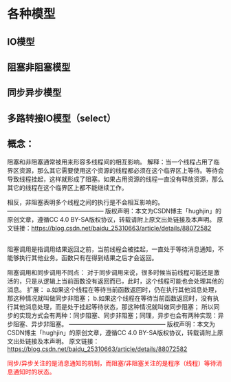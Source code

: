 # 各种模型

## IO模型

## 阻塞非阻塞模型

## 同步异步模型

## 多路转接IO模型（select）


## 概念：
阻塞和非阻塞通常被用来形容多线程间的相互影响。
解释：当一个线程占用了临界区资源，那么其它需要使用这个资源的线程都必须在这个临界区上等待。等待会导致线程挂起，这样就形成了阻塞。如果占用资源的线程一直没有释放资源，那么其它的线程在这个临界区上都不能继续工作。

相反，非阻塞表明多个线程之间的执行是不会相互影响的。 
————————————————
版权声明：本文为CSDN博主「hughjin」的原创文章，遵循CC 4.0 BY-SA版权协议，转载请附上原文出处链接及本声明。
原文链接：https://blog.csdn.net/baidu_25310663/article/details/88072582



## 
阻塞调用是指调用结果返回之前，当前线程会被挂起，一直处于等待消息通知，不能够执行其他业务。函数只有在得到结果之后才会返回。

阻塞调用和同步调用不同点：
对于同步调用来说，很多时候当前线程可能还是激活的，只是从逻辑上当前函数没有返回而已，此时，这个线程可能也会处理其他的消息。
扩展：
a.如果这个线程在等待当前函数返回时，仍在执行其他消息处理，那这种情况就叫做同步非阻塞；
b.如果这个线程在等待当前函数返回时，没有执行其他消息处理，而是处于挂起等待状态，那这种情况就叫做同步阻塞；
所以同步的实现方式会有两种：同步阻塞、同步非阻塞；同理，异步也会有两种实现：异步阻塞、异步非阻塞。
————————————————
版权声明：本文为CSDN博主「hughjin」的原创文章，遵循CC 4.0 BY-SA版权协议，转载请附上原文出处链接及本声明。
原文链接：https://blog.csdn.net/baidu_25310663/article/details/88072582


<font color="red">同步/异步关注的是消息通知的机制，而阻塞/非阻塞关注的是程序（线程）等待消息通知时的状态。</font>